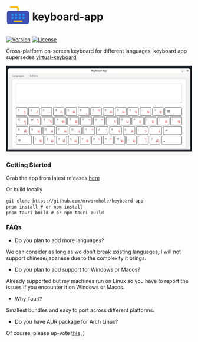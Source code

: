 <h1><img src="logo.png" width="64" style="vertical-align: middle;"/> keyboard-app </h1>

[![Version](https://img.shields.io/github/tag/mrwormhole/keyboard-app.svg)](https://github.com/mrwormhole/keyboard-app/tags)
[![License](https://img.shields.io/github/license/mrwormhole/keyboard-app)](https://github.com/mrwormhole/keyboard-app/blob/main/LICENSE)

Cross-platform on-screen keyboard for different languages, keyboard app supersedes [virtual-keyboard](https://github.com/mrwormhole/virtual-keyboard)

![screenshot](screenshot.png)

### Getting Started

Grab the app from latest releases [here](https://github.com/mrwormhole/keyboard-app/releases)

Or build locally

```shell
git clone https://github.com/mrwormhole/keyboard-app
pnpm install # or npm install
pnpm tauri build # or npm tauri build
```

### FAQs

- Do you plan to add more languages?

We can consider as long as we don't break existing languages, I will not support chinese/japanese due to the complexity it brings.

- Do you plan to add support for Windows or Macos?

Already supported but my machines run on Linux so you have to report the issues if you encounter it on Windows or Macos.

- Why Tauri?

Smallest bundles and easy to port across different platforms.

- Do you have AUR package for Arch Linux?

Of course, please up-vote [this](https://aur.archlinux.org/packages/keyboard-app) ;)
